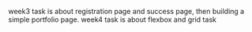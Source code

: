 week3 task is about registration page and success page, then building a simple portfolio page.
week4 task is about flexbox and grid task